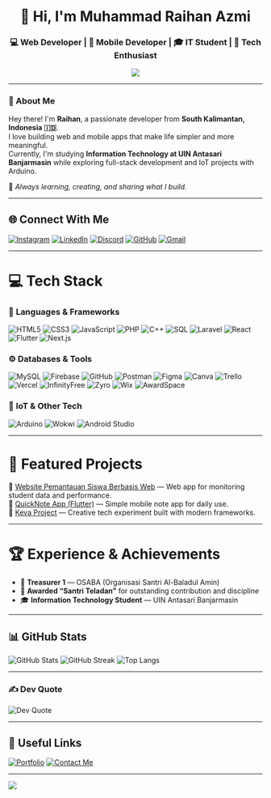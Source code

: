 <!--✨ README by Muhammad Raihan Azmi ✨-->

<h1 align="center">👋 Hi, I'm Muhammad Raihan Azmi</h1>
<h3 align="center">💻 Web Developer | 📱 Mobile Developer | 🎓 IT Student | 🚀 Tech Enthusiast</h3>

<p align="center">
  <img src="https://readme-typing-svg.herokuapp.com?font=Poppins&color=007BFF&center=true&vCenter=true&lines=Code.+Learn.+Build.+Inspire." />
</p>

---

### 🌟 About Me
Hey there! I'm **Raihan**, a passionate developer from **South Kalimantan, Indonesia 🇮🇩**.  
I love building web and mobile apps that make life simpler and more meaningful.  
Currently, I'm studying **Information Technology at UIN Antasari Banjarmasin** while exploring full-stack development and IoT projects with Arduino.  

🌱 *Always learning, creating, and sharing what I build.*

---

## 🌐 Connect With Me
[![Instagram](https://img.shields.io/badge/Instagram-%23E4405F.svg?logo=Instagram&logoColor=white)](https://instagram.com/m_raihanazmi37)
[![LinkedIn](https://img.shields.io/badge/LinkedIn-%230077B5.svg?logo=linkedin&logoColor=white)](https://www.linkedin.com/in/muhammad-raihan-azmi)
[![Discord](https://img.shields.io/badge/Discord-%237289DA.svg?logo=discord&logoColor=white)](https://discordapp.com/users/Raihan_Azmi37)
[![GitHub](https://img.shields.io/badge/GitHub-181717?logo=github&logoColor=white)](https://github.com/Raihhazmi)
[![Gmail](https://img.shields.io/badge/Gmail-D14836?logo=gmail&logoColor=white)](mailto:raihanazmi37@gmail.com)

---

# 💻 Tech Stack

### 🚀 **Languages & Frameworks**
![HTML5](https://img.shields.io/badge/html5-%23E34F26.svg?style=for-the-badge&logo=html5&logoColor=white)
![CSS3](https://img.shields.io/badge/css3-%231572B6.svg?style=for-the-badge&logo=css3&logoColor=white)
![JavaScript](https://img.shields.io/badge/javascript-%23323330.svg?style=for-the-badge&logo=javascript&logoColor=%23F7DF1E)
![PHP](https://img.shields.io/badge/php-%23777BB4.svg?style=for-the-badge&logo=php&logoColor=white)
![C++](https://img.shields.io/badge/c++-%2300599C.svg?style=for-the-badge&logo=c%2B%2B&logoColor=white)
![SQL](https://img.shields.io/badge/SQL-%230074C1.svg?style=for-the-badge&logo=mysql&logoColor=white)
![Laravel](https://img.shields.io/badge/laravel-%23FF2D20.svg?style=for-the-badge&logo=laravel&logoColor=white)
![React](https://img.shields.io/badge/react-%2320232a.svg?style=for-the-badge&logo=react&logoColor=%2361DAFB)
![Flutter](https://img.shields.io/badge/Flutter-%2302569B.svg?style=for-the-badge&logo=Flutter&logoColor=white)
![Next.js](https://img.shields.io/badge/Next.js-black?style=for-the-badge&logo=next.js&logoColor=white)

### ⚙️ **Databases & Tools**
![MySQL](https://img.shields.io/badge/mysql-4479A1.svg?style=for-the-badge&logo=mysql&logoColor=white)
![Firebase](https://img.shields.io/badge/firebase-%23039BE5.svg?style=for-the-badge&logo=firebase)
![GitHub](https://img.shields.io/badge/github-%23121011.svg?style=for-the-badge&logo=github&logoColor=white)
![Postman](https://img.shields.io/badge/Postman-FF6C37?style=for-the-badge&logo=postman&logoColor=white)
![Figma](https://img.shields.io/badge/Figma-%23F24E1E.svg?style=for-the-badge&logo=figma&logoColor=white)
![Canva](https://img.shields.io/badge/Canva-%2300C4CC.svg?style=for-the-badge&logo=Canva&logoColor=white)
![Trello](https://img.shields.io/badge/Trello-%23026AA7.svg?style=for-the-badge&logo=Trello&logoColor=white)
![Vercel](https://img.shields.io/badge/Vercel-000000.svg?style=for-the-badge&logo=vercel&logoColor=white)
![InfinityFree](https://img.shields.io/badge/InfinityFree-2E8B57.svg?style=for-the-badge&logo=internetexplorer&logoColor=white)
![Zyro](https://img.shields.io/badge/Zyro-E41E26.svg?style=for-the-badge&logo=zyro&logoColor=white)
![Wix](https://img.shields.io/badge/Wix-0C6EFC.svg?style=for-the-badge&logo=wix&logoColor=white)
![AwardSpace](https://img.shields.io/badge/AwardSpace-0047AB.svg?style=for-the-badge&logo=internetexplorer&logoColor=white)

### 🔌 **IoT & Other Tech**
![Arduino](https://img.shields.io/badge/-Arduino-00979D?style=for-the-badge&logo=Arduino&logoColor=white)
![Wokwi](https://img.shields.io/badge/Wokwi-%23FF5733.svg?style=for-the-badge&logo=Arduino&logoColor=white)
![Android Studio](https://img.shields.io/badge/Android%20Studio-%233DDC84.svg?style=for-the-badge&logo=android-studio&logoColor=white)

---

# 📱 Featured Projects

🔹 [Website Pemantauan Siswa Berbasis Web](#) — Web app for monitoring student data and performance.  
🔹 [QuickNote App (Flutter)](https://github.com/Raihhazmi/P4appnavigation_230104040079) — Simple mobile note app for daily use.  
🔹 [Keva Project](https://github.com/Raihhazmi/Keva) — Creative tech experiment built with modern frameworks.  

---

# 🏆 Experience & Achievements

- 💼 **Treasurer 1** — OSABA (Organisasi Santri Al-Baladul Amin)  
- 🏅 **Awarded “Santri Teladan”** for outstanding contribution and discipline  
- 🎓 **Information Technology Student** — UIN Antasari Banjarmasin  

---

## 📊 GitHub Stats
![GitHub Stats](https://github-readme-stats.vercel.app/api?username=Raihhazmi&show_icons=true&theme=tokyonight)
![GitHub Streak](https://github-readme-streak-stats.herokuapp.com/?user=Raihhazmi&theme=tokyonight)
![Top Langs](https://github-readme-stats.vercel.app/api/top-langs/?username=Raihhazmi&layout=compact&theme=tokyonight)


---

### ✍️ Dev Quote
![Dev Quote](https://quotes-github-readme.vercel.app/api?type=horizontal&theme=tokyonight)

---

## 🔗 Useful Links
[![Portfolio](https://img.shields.io/badge/View%20Portfolio-%230077B5.svg?style=for-the-badge&logo=google-chrome&logoColor=white)](#)
[![Contact Me](https://img.shields.io/badge/Contact%20Me-%23E4405F.svg?style=for-the-badge&logo=gmail&logoColor=white)](mailto:raihanazmi37@gmail.com)

---

[![](https://visitcount.itsvg.in/api?id=Raihhazm&icon=6&color=0)](https://visitcount.itsvg.in)

